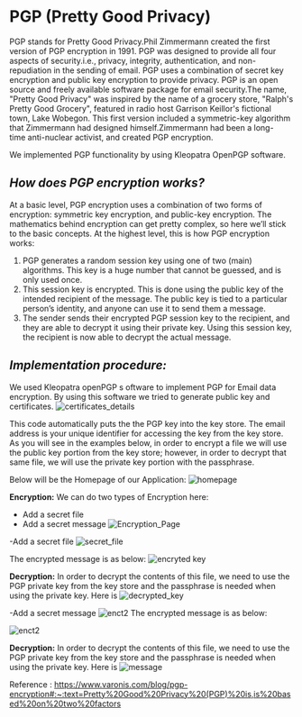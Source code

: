 # PGP (Pretty Good Privacy)
PGP stands for Pretty Good Privacy.Phil Zimmermann created the first version of PGP encryption in 1991. PGP was designed to provide all four aspects of security.i.e., privacy, integrity, authentication, and non-repudiation in the sending of email. PGP uses a combination of secret key encryption and public key encryption to provide privacy. PGP is an open source and freely available software package for email security.The name, "Pretty Good Privacy" was inspired by the name of a grocery store, "Ralph's Pretty Good Grocery", featured in radio host Garrison Keillor's fictional town, Lake Wobegon. This first version included a symmetric-key algorithm that Zimmermann had designed himself.Zimmermann had been a long-time anti-nuclear activist, and created PGP encryption.

We implemented PGP functionality by using Kleopatra OpenPGP software. 

## _How does PGP encryption works?_
At a basic level, PGP encryption uses a combination of two forms of encryption: symmetric key encryption, and public-key encryption.
The mathematics behind encryption can get pretty complex, so here we’ll stick to the basic concepts. At the highest level, this is how PGP encryption works:

1. PGP generates a random session key using one of two (main) algorithms. This key is a huge number that cannot be guessed, and is only used once.
2. This session key is encrypted. This is done using the public key of the intended recipient of the message. The public key is tied to a particular person’s identity, and anyone can use it to send them a message.
3. The sender sends their encrypted PGP session key to the recipient, and they are able to decrypt it using their private key. Using this session key, the recipient is now able to decrypt the actual message.


## _Implementation procedure:_

We used Kleopatra openPGP s
oftware to implement PGP for Email data encryption. By using this software we tried to generate public key and certificates.
![certificates_details](https://user-images.githubusercontent.com/58663029/168425231-953edcdd-ad24-4372-9ebe-ae9abc56e68b.png)

This code automatically puts the the PGP key into the key store. The email address is your unique identifier for accessing the key from the key store. As you will see in the examples below, in order to encrypt a file we will use the public key portion from the key store; however, in order to decrypt that same file, we will use the private key portion with the passphrase.

Below will be the Homepage of our Application:
![homepage](https://user-images.githubusercontent.com/58663029/168425277-1c6d8a9a-fa55-43d9-bc5a-9733e6c7f0e7.png)

**Encryption:**
We can do two types of Encryption here:
- Add a secret file
- Add a secret message
![Encryption_Page](https://user-images.githubusercontent.com/58663029/168425314-29347b76-6699-47df-b358-50ccf279281f.png)

-Add a secret file
![secret_file](https://user-images.githubusercontent.com/58663029/168425415-7e8dff14-7c58-48db-80fa-d59a2e1a29e3.png)

The encrypted message is as below:
![encryted key](https://user-images.githubusercontent.com/58663029/168425429-37989d73-b3d6-4fbb-8802-2c4c81bdc759.png)


**Decryption:**
In order to decrypt the contents of this file, we need to use the PGP private key from the key store and the passphrase is needed when using the private key. Here is 
![decrypted_key](https://user-images.githubusercontent.com/58663029/168425503-b6c9cee0-09e7-43da-940b-f32975725f83.png)


-Add a secret message
![enct2](https://user-images.githubusercontent.com/58663029/168425523-f9e1f619-1862-4ae1-8d08-b5fcde7d8dfe.png)
The encrypted message is as below:


![enct2](https://user-images.githubusercontent.com/58663029/168425547-b7765f69-df0e-484b-b5b5-e5697659f6fd.png)


**Decryption:**
In order to decrypt the contents of this file, we need to use the PGP private key from the key store and the passphrase is needed when using the private key. Here is 
![message](https://user-images.githubusercontent.com/58663029/168425556-1296ac93-7f65-4fe0-af77-f608058bf77a.png)




Reference : https://www.varonis.com/blog/pgp-encryption#:~:text=Pretty%20Good%20Privacy%20(PGP)%20is,is%20based%20on%20two%20factors


